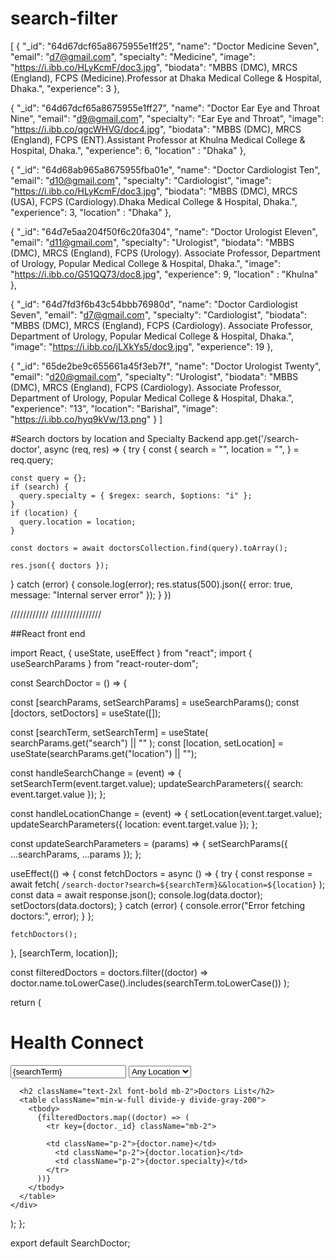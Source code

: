 # search-filter


[
{
"_id": "64d67dcf65a8675955e1ff25",
"name": "Doctor Medicine Seven",
"email": "d7@gmail.com",
"specialty": "Medicine",
"image": "https://i.ibb.co/HLyKcmF/doc3.jpg",
"biodata": "MBBS (DMC), MRCS (England), FCPS (Medicine).Professor at Dhaka Medical College & Hospital, Dhaka.",
"experience": 3
},

{
"_id": "64d67dcf65a8675955e1ff27",
"name": "Doctor Ear Eye and Throat Nine",
"email": "d9@gmail.com",
"specialty": "Ear Eye and Throat",
"image": "https://i.ibb.co/qgcWHVG/doc4.jpg",
"biodata": "MBBS (DMC), MRCS (England), FCPS (ENT).Assistant Professor at Khulna Medical College & Hospital, Dhaka.",
"experience": 6,
"location" : "Dhaka"
},


{
"_id": "64d68ab965a8675955fba01e",
"name": "Doctor Cardiologist Ten",
"email": "d10@gmail.com",
"specialty": "Cardiologist",
"image": "https://i.ibb.co/HLyKcmF/doc3.jpg",
"biodata": "MBBS (DMC), MRCS (USA), FCPS (Cardiology).Dhaka Medical College & Hospital, Dhaka.",
"experience": 3,
"location" : "Dhaka"
},

{
"_id": "64d7e5aa204f50f6c20fa304",
"name": "Doctor Urologist Eleven",
"email": "d11@gmail.com",
"specialty": "Urologist",
"biodata": "MBBS (DMC), MRCS (England), FCPS (Urology). Associate Professor, Department of Urology, Popular Medical College & Hospital, Dhaka.",
"image": "https://i.ibb.co/G51QQ73/doc8.jpg",
"experience": 9,
"location" : "Khulna"
},


{
"_id": "64d7fd3f6b43c54bbb76980d",
"name": "Doctor Cardiologist Seven",
"email": "d7@gmail.com",
"specialty": "Cardiologist",
"biodata": "MBBS (DMC), MRCS (England), FCPS (Cardiology). Associate Professor, Department of Urology, Popular Medical College & Hospital, Dhaka.",
"image": "https://i.ibb.co/jLXkYs5/doc9.jpg",
"experience": 19
},


{
"_id": "65de2be9c655661a45f3eb7f",
"name": "Doctor Urologist Twenty",
"email": "d20@gmail.com",
"specialty": "Urologist",
"biodata": "MBBS (DMC), MRCS (England), FCPS (Cardiology). Associate Professor, Department of Urology, Popular Medical College & Hospital, Dhaka.",
"experience": "13",
"location": "Barishal",
"image": "https://i.ibb.co/hyq9kVw/13.png"
}
]




#Search doctors by location and Specialty Backend
app.get('/search-doctor', async (req, res) => {
  try {
    const {
      search = "",
      location = "",
    } = req.query;
    
    const query = {};
    if (search) {
      query.specialty = { $regex: search, $options: "i" };
    }
    if (location) {
      query.location = location;
    }
  
    const doctors = await doctorsCollection.find(query).toArray();
    
    res.json({ doctors });
  } catch (error) {
    console.log(error);
    res.status(500).json({ error: true, message: "Internal server error" });
  }
})



////////////       ////////////////

##React front end


import React, { useState, useEffect } from "react";
import { useSearchParams } from "react-router-dom";

const SearchDoctor = () => {

  const [searchParams, setSearchParams] = useSearchParams();
  const [doctors, setDoctors] = useState([]);

  const [searchTerm, setSearchTerm] = useState(
    searchParams.get("search") || ""
  );
  const [location, setLocation] = useState(searchParams.get("location") || "");

  const handleSearchChange = (event) => {
    setSearchTerm(event.target.value);
    updateSearchParameters({ search: event.target.value });
  };

  const handleLocationChange = (event) => {
    setLocation(event.target.value);
    updateSearchParameters({ location: event.target.value });
  };

  const updateSearchParameters = (params) => {
    setSearchParams({ ...searchParams, ...params });
  };

  useEffect(() => {
    const fetchDoctors = async () => {
      try {
        const response = await fetch(
          `/search-doctor?search=${searchTerm}&&location=${location}`
        );
        const data = await response.json();
        console.log(data.doctor);
        setDoctors(data.doctors);
      } catch (error) {
        console.error("Error fetching doctors:", error);
      }
    };

    fetchDoctors();
  }, [searchTerm, location]);

  const filteredDoctors = doctors.filter((doctor) =>
    doctor.name.toLowerCase().includes(searchTerm.toLowerCase())
  );

  return (
    <div className="container mx-auto p-4">
      <h1 className="text-3xl font-bold mb-4">Health Connect</h1>
      <input
        type="text"
        placeholder="Search by Speciality"
        value={searchTerm}
        onChange={handleSearchChange}
        className="border p-2 mb-4"
      />
      <select
        value={location}
        onChange={handleLocationChange}
        className="border p-2 mb-4"
      >
        <option value="">Any Location</option>
        <option value="Dhaka">Dhaka</option>
        <option value="Barishal">Barishal</option>
        <option value="Khulna">Khulna</option>
        <option value="Rajshahi">Rajshahi</option>
        <option value="Sylhet">Sylhet</option>
        <option value="Chittagong">Chittagong</option>
        <option value="Mymensing">Mymensing</option>
        <option value="Rangpur">Rangpur</option>
      </select>

      <h2 className="text-2xl font-bold mb-2">Doctors List</h2>
      <table className="min-w-full divide-y divide-gray-200">
        <tbody>
          {filteredDoctors.map((doctor) => (
            <tr key={doctor._id} className="mb-2">
          
            <td className="p-2">{doctor.name}</td>
              <td className="p-2">{doctor.location}</td>
              <td className="p-2">{doctor.specialty}</td>
            </tr>
          ))}
        </tbody>
      </table>
    </div>
  );
};

export default SearchDoctor;














